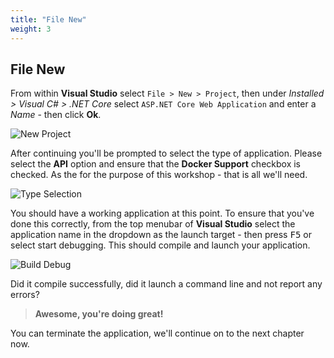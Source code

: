 ```yaml
---
title: "File New"
weight: 3
---
```


## <i class="fas fa-folder-plus"></i> File New

From within __Visual Studio__ select `File > New > Project`, then under _Installed > Visual C# > .NET Core_ select `ASP.NET Core Web Application` and enter a _Name_ - then click __Ok__.

![New Project](/1-introduction/file-new/images/new-proj.png?classes=border,shadow)

After continuing you'll be prompted to select the type of application. Please select the __API__ option and ensure that the __Docker Support__ checkbox is checked. As the for the purpose of this workshop - that is all we'll need.

![Type Selection](/1-introduction/file-new/images/type-selection.png?classes=border,shadow)

You should have a working application at this point. To ensure that you've done this correctly, from the top menubar of __Visual Studio__ select the application name in the dropdown as the launch target - then press <kbd>F5</kbd> or select start debugging. This should compile and launch your application.

![Build Debug](/1-introduction/file-new/images/build-debug.png?classes=border,shadow)

Did it compile successfully, did it launch a command line and not report any errors?

> __Awesome, you're doing great!__

You can terminate the application, we'll continue on to the next chapter now.